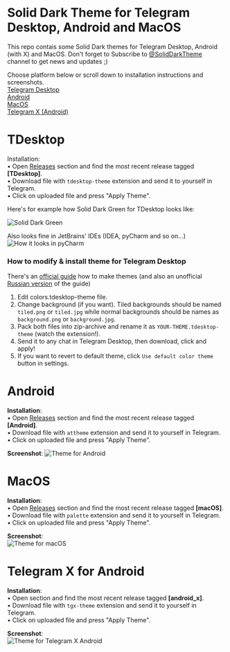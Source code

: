 # Solid Dark Theme for Telegram Desktop, Android and MacOS

This repo contais some Solid Dark themes for Telegram Desktop, Android (with X) and MacOS. Don't forget to Subscribe to [@SolidDarkTheme](https://telegram.me/SolidDarkTheme) channel to get news and updates ;)  

Choose platform below or scroll down to installation instructions and screenshots.  
[Telegram Desktop](#tdesktop)  
[Android](#android)  
[MacOS](#macos)  
[Telegram X (Android)](#telegram-x-for-android)  

# TDesktop

Installation:  
• Open [Releases](https://github.com/MasterGroosha/telegram-soliddark-theme/releases) section and find the most recent release tagged **[TDesktop]**.  
• Download file with `tdesktop-theme` extension and send it to yourself in Telegram.  
• Click on uploaded file and press "Apply Theme".

Here's for example how Solid Dark Green for TDesktop looks like:

![Solid Dark Green](http://telegra.ph/file/599b5035057cfe72050f1.png)

Also looks fine in JetBrains' IDEs (IDEA, pyCharm and so on...)
![How it looks in pyCharm](https://pp.vk.me/c637720/v637720512/2c4c1/sxbeyUq-uu4.jpg)

### How to modify & install theme for Telegram Desktop

There's an [official guide](http://telegra.ph/Create-Telegram-Theme-01-12) how to make themes (and also an unofficial [Russian version](http://telegra.ph/Telegram-Desktop-Rukovodstvo-po-temam-01-12) of the guide)

1) Edit colors.tdesktop-theme file.  
2) Change background (if you want). Tiled backgrounds should be named `tiled.png` or `tiled.jpg` while normal backgrounds should be names as `background.png` or `background.jpg`.  
3) Pack both files into zip-archive and rename it as `YOUR-THEME.tdesktop-theme` (watch the extension!).  
4) Send it to any chat in Telegram Desktop, then download, click and apply!  
5) If you want to revert to default theme, click `Use default color theme` button in settings.  

# Android

**Installation**:  
• Open [Releases](https://github.com/MasterGroosha/telegram-soliddark-theme/releases) section and find the most recent release tagged **[Android]**.  
• Download file with `attheme` extension and send it to yourself in Telegram.  
• Click on uploaded file and press "Apply Theme".

**Screenshot**:
![Theme for Android](https://pp.userapi.com/c824202/v824202696/5e524/STCV48Hy5sQ.jpg)

# MacOS

**Installation**:  
• Open [Releases](https://github.com/MasterGroosha/telegram-soliddark-theme/releases) section and find the most recent release tagged **[macOS]**.  
• Download file with `palette` extension and send it to yourself in Telegram.  
• Click on uploaded file and press "Apply Theme".

**Screenshot**:  
![Theme for macOS](https://pp.userapi.com/c834302/v834302410/5fcc1/YWyfwN4l5uE.jpg)

# Telegram X for Android

**Installation**:  
• Open section and find the most recent release tagged **[android_x]**.  
• Download file with `tgx-theme` extension and send it to yourself in Telegram.  
• Click on uploaded file and press "Apply Theme".

**Screenshot**:  
![Theme for Telegram X Android](https://raw.githubusercontent.com/MasterGroosha/telegram-soliddark-theme/master/.github/screenshot_android_x.jpg)